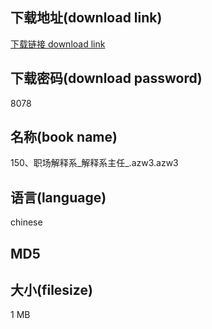 ## 下载地址(download link)
[下载链接 download link](https://tutu365.netlify.app/?s=150%E3%80%81%E8%81%8C%E5%9C%BA%E8%A7%A3%E9%87%8A%E7%B3%BB_%E8%A7%A3%E9%87%8A%E7%B3%BB%E4%B8%BB%E4%BB%BB_.azw3)

## 下载密码(download password)
8078

## 名称(book name)
150、职场解释系_解释系主任_.azw3.azw3

## 语言(language)
chinese

## MD5


## 大小(filesize)
1 MB
